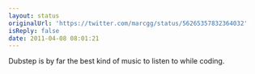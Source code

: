 ```yaml
---
layout: status
originalUrl: 'https://twitter.com/marcgg/status/56265357832364032'
isReply: false
date: 2011-04-08 08:01:21
---
```


Dubstep is by far the best kind of music to listen to while coding.
